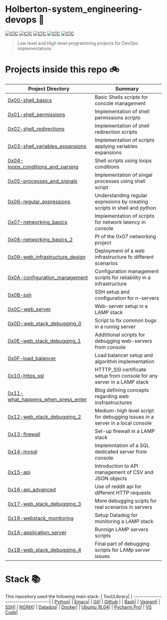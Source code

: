 # Holberton-system_engineering-devops :wrench:

[![C|C](https://img.shields.io/badge/Shell-60.9%25-bgreen.svg)](https://sourcerer.io/edward0rtiz) [![C|C](https://img.shields.io/badge/Python-23.4%25-blue.svg)](https://sourcerer.io/edward0rtiz)    [![C|C](https://img.shields.io/badge/Puppet-10.5%25-lightgrey.svg)](https://sourcerer.io/edward0rtiz) [![C|C](https://img.shields.io/badge/C-2.6%25-orange.svg)](https://sourcerer.io/edward0rtiz) [![C|C](https://img.shields.io/badge/Ruby-2.6%25-red.svg)](https://sourcerer.io/edward0rtiz)

> Low level and High level programming projects for DevOps implementations

# Projects inside this repo :bike:

| Project Directory| Summary |
| ------------------------------------|----| 
| [0x00-shell_basics](https://github.com/edward0rtiz/holberton-system_engineering-devops/tree/master/0x00-shell_basics)| Basic Shells scripts for concole management| 
| [0x01-shell_permissions](https://github.com/edward0rtiz/holberton-system_engineering-devops/tree/master/0x01-shell_permissions)| Implementation of shell permissions scripts|
| [0x02-shell_redirections](https://github.com/edward0rtiz/holberton-system_engineering-devops/tree/master/0x02-shell_redirections)| Implementation of shell redirection scripts|
| [0x03-shell_variables_expansions](https://github.com/edward0rtiz/holberton-system_engineering-devops/tree/master/0x03-shell_variables_expansions)| Implementation of scripts applying variables expansions|
| [0x04-loops_conditions_and_parsing](https://github.com/edward0rtiz/holberton-system_engineering-devops/tree/master/0x04-loops_conditions_and_parsing)| Shell scripts using loops conditions|
| [0x05-processes_and_signals](https://github.com/edward0rtiz/holberton-system_engineering-devops/tree/master/0x05-processes_and_signals)| Implementation of singal processes using shell script|
| [0x06-regular_expressions](https://github.com/edward0rtiz/holberton-system_engineering-devops/tree/master/0x06-regular_expressions)| Understanding regular expresions by creating scripts in shell and python|
| [0x07-networking_basics](https://github.com/edward0rtiz/holberton-system_engineering-devops/tree/master/0x07-networking_basics)| Implementation of scripts for network latency in console|
| [0x08-networking_basics_2](https://github.com/edward0rtiz/holberton-system_engineering-devops/tree/master/0x08-networking_basics_2)| Pt of the 0x07 networking project|
| [0x09-web_infrastructure_design](https://github.com/edward0rtiz/holberton-system_engineering-devops/tree/master/0x09-web_infrastructure_design)| Deployment of a web infrastructure fo different scenarios|
| [0x0A-configuration_management](https://github.com/edward0rtiz/holberton-system_engineering-devops/tree/master/0x0A-configuration_management)| Configuration management scripts for reliability in a infrastructure|
| [0x0B-ssh](https://github.com/edward0rtiz/holberton-system_engineering-devops/tree/master/0x0B-ssh)| SSH setup and configuration for n-servers|
| [0x0C-web_server](https://github.com/edward0rtiz/holberton-system_engineering-devops/tree/master/0x0C-web_server)| Web-server setup in a LAMP stack|
| [0x0D-web_stack_debugging_0](https://github.com/edward0rtiz/holberton-system_engineering-devops/tree/master/0x0D-web_stack_debugging_0)| Script to fix common bugs in a runnig server|
| [0x0E-web_stack_debugging_1](https://github.com/edward0rtiz/holberton-system_engineering-devops/tree/master/0x0E-web_stack_debugging_1)| Addtitional scripts for debugging web-servers from console|
| [0x0F-load_balancer](https://github.com/edward0rtiz/holberton-system_engineering-devops/tree/master/0x0F-load_balancer)| Load balancer setup and algorithm implementation|
| [0x10-https_ssl](https://github.com/edward0rtiz/holberton-system_engineering-devops/tree/master/0x10-https_ssl)| HTTTP_SSl certificate setup from console for any server in a LAMP stack|
| [0x11-what_happens_when_press_enter](https://github.com/edward0rtiz/holberton-system_engineering-devops/tree/master/0x11-what_happens_when_your_type_holbertonschool_comin_your_browser_and_press_enter)| Blog defining concepts regarding web insfrastructures |
| [0x12-web_stack_debugging_2](https://github.com/edward0rtiz/holberton-system_engineering-devops/tree/master/0x12-web_stack_debugging_2)| Medium-high level script for debugging issues in a server in a local console|
| [0x13-firewall](https://github.com/edward0rtiz/holberton-system_engineering-devops/tree/master/0x13-firewall)| Set-up firewall in a LAMP stack|
| [0x14-mysql](https://github.com/edward0rtiz/holberton-system_engineering-devops/tree/master/0x14-mysql)| Implemntation of a SQL dedicated server from console|
| [0x15-api](https://github.com/edward0rtiz/holberton-system_engineering-devops/tree/master/0x15-api)| Introduction to API management of CSV and JSON objects|
| [0x16-api_advanced](https://github.com/edward0rtiz/holberton-system_engineering-devops/tree/master/0x16-api_advanced)| Use of reddit api for different HTTP requests|
| [0x17-web_stack_debugging_3](https://github.com/edward0rtiz/holberton-system_engineering-devops/tree/master/0x17-web_stack_debugging_3)| More debugging scipts for real scenarios in servers|
| [0x18-webstack_monitoring](https://github.com/edward0rtiz/holberton-system_engineering-devops/tree/master/0x18-webstack_monitoring)| Setup Datadog for monitoring a LAMP stack|
| [0x1A-application_server](https://github.com/edward0rtiz/holberton-system_engineering-devops/tree/master/0x1A-application_server)| Runnign LAMP servers scripts|
| [0x1B-web_stack_debugging_4](https://github.com/edward0rtiz/holberton-system_engineering-devops/tree/master/0x1B-web_stack_debugging_4)| Final part of debugging scripts for LAMp server issues|



# Stack :books:

This repository used the following main stack:
| Tool/Library| 
| ------------------------------------| 
| [Python](https://www.python.org/)|
| [Emacs](https://www.gnu.org/software/emacs/)| 
| [Git](https://git-scm.com/)| 
| [Github](https://github.com/) | 
| [Bash](https://www.gnu.org/software/bash/)| 
| [Vagrant](https://www.vagrantup.com/)|
| [SSH](https://www.ssh.com/ssh/ssh-key-basics)|
| [NGINX](https://www.nginx.com/)|
| [Datadog](https://www.datadoghq.com/)|
| [Docker](https://www.docker.com/)|
| [Ubuntu 16.04](https://releases.ubuntu.com/16.04/)|
| [Pycharm Pro](https://www.jetbrains.com/pycharm/)|
| [VS Code](https://code.visualstudio.com/)|


